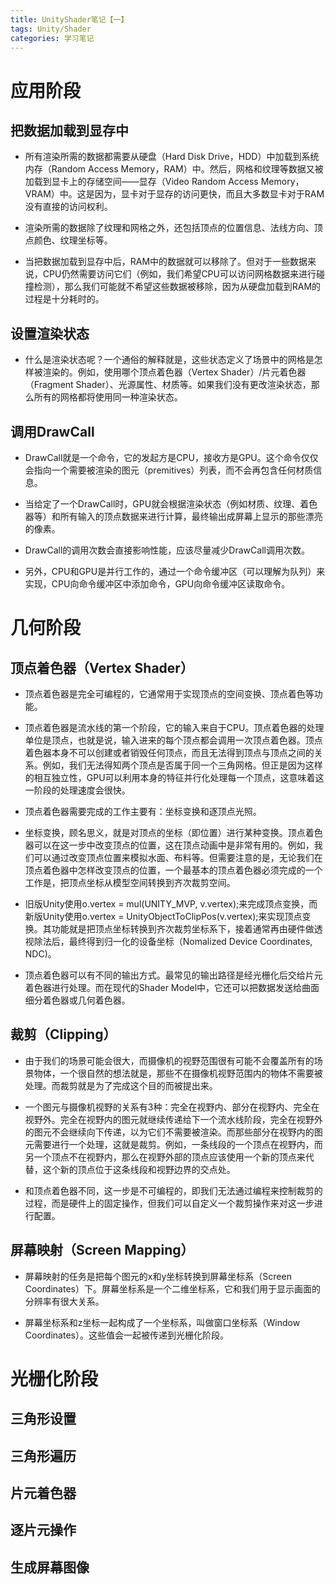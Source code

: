 ```yaml
---
title: UnityShader笔记【一】
tags: Unity/Shader
categories: 学习笔记
---
```


# 应用阶段

## 把数据加载到显存中

- 所有渲染所需的数据都需要从硬盘（Hard Disk Drive，HDD）中加载到系统内存（Random Access Memory，RAM）中。然后，网格和纹理等数据又被加载到显卡上的存储空间——显存（Video Random Access Memory， VRAM）中。这是因为，显卡对于显存的访问更快，而且大多数显卡对于RAM没有直接的访问权利。

- 渲染所需的数据除了纹理和网格之外，还包括顶点的位置信息、法线方向、顶点颜色、纹理坐标等。

- 当把数据加载到显存中后，RAM中的数据就可以移除了。但对于一些数据来说，CPU仍然需要访问它们（例如，我们希望CPU可以访问网格数据来进行碰撞检测），那么我们可能就不希望这些数据被移除，因为从硬盘加载到RAM的过程是十分耗时的。

## 设置渲染状态

- 什么是渲染状态呢？一个通俗的解释就是，这些状态定义了场景中的网格是怎样被渲染的。例如，使用哪个顶点着色器（Vertex Shader）/片元着色器（Fragment Shader）、光源属性、材质等。如果我们没有更改渲染状态，那么所有的网格都将使用同一种渲染状态。

## 调用DrawCall

- DrawCall就是一个命令，它的发起方是CPU，接收方是GPU。这个命令仅仅会指向一个需要被渲染的图元（premitives）列表，而不会再包含任何材质信息。

- 当给定了一个DrawCall时，GPU就会根据渲染状态（例如材质、纹理、着色器等）和所有输入的顶点数据来进行计算，最终输出成屏幕上显示的那些漂亮的像素。

- DrawCall的调用次数会直接影响性能，应该尽量减少DrawCall调用次数。

- 另外，CPU和GPU是并行工作的，通过一个命令缓冲区（可以理解为队列）来实现，CPU向命令缓冲区中添加命令，GPU向命令缓冲区读取命令。

# 几何阶段

## 顶点着色器（Vertex Shader）

- 顶点着色器是完全可编程的，它通常用于实现顶点的空间变换、顶点着色等功能。

- 顶点着色器是流水线的第一个阶段，它的输入来自于CPU。顶点着色器的处理单位是顶点，也就是说，输入进来的每个顶点都会调用一次顶点着色器。顶点着色器本身不可以创建或者销毁任何顶点，而且无法得到顶点与顶点之间的关系。例如，我们无法得知两个顶点是否属于同一个三角网格。但正是因为这样的相互独立性，GPU可以利用本身的特征并行化处理每一个顶点，这意味着这一阶段的处理速度会很快。

- 顶点着色器需要完成的工作主要有：坐标变换和逐顶点光照。

- 坐标变换，顾名思义，就是对顶点的坐标（即位置）进行某种变换。顶点着色器可以在这一步中改变顶点的位置，这在顶点动画中是非常有用的。例如，我们可以通过改变顶点位置来模拟水面、布料等。但需要注意的是，无论我们在顶点着色器中怎样改变顶点的位置，一个最基本的顶点着色器必须完成的一个工作是，把顶点坐标从模型空间转换到齐次裁剪空间。

- 旧版Unity使用o.vertex = mul(UNITY_MVP, v.vertex);来完成顶点变换，而新版Unity使用o.vertex = UnityObjectToClipPos(v.vertex);来实现顶点变换。其功能就是把顶点坐标转换到齐次裁剪坐标系下，接着通常再由硬件做透视除法后，最终得到归一化的设备坐标（Nomalized Device Coordinates, NDC)。

- 顶点着色器可以有不同的输出方式。最常见的输出路径是经光栅化后交给片元着色器进行处理。而在现代的Shader Model中，它还可以把数据发送给曲面细分着色器或几何着色器。

## 裁剪（Clipping）

- 由于我们的场景可能会很大，而摄像机的视野范围很有可能不会覆盖所有的场景物体，一个很自然的想法就是，那些不在摄像机视野范围内的物体不需要被处理。而裁剪就是为了完成这个目的而被提出来。

- 一个图元与摄像机视野的关系有3种：完全在视野内、部分在视野内、完全在视野外。完全在视野内的图元就继续传递给下一个流水线阶段，完全在视野外的图元不会继续向下传递，以为它们不需要被渲染。而那些部分在视野内的图元需要进行一个处理，这就是裁剪。例如，一条线段的一个顶点在视野内，而另一个顶点不在视野内，那么在视野外部的顶点应该使用一个新的顶点来代替，这个新的顶点位于这条线段和视野边界的交点处。

- 和顶点着色器不同，这一步是不可编程的，即我们无法通过编程来控制裁剪的过程，而是硬件上的固定操作，但我们可以自定义一个裁剪操作来对这一步进行配置。

## 屏幕映射（Screen Mapping）

- 屏幕映射的任务是把每个图元的x和y坐标转换到屏幕坐标系（Screen Coordinates）下。屏幕坐标系是一个二维坐标系，它和我们用于显示画面的分辨率有很大关系。

- 屏幕坐标系和z坐标一起构成了一个坐标系，叫做窗口坐标系（Window Coordinates）。这些值会一起被传递到光栅化阶段。

# 光栅化阶段

## 三角形设置

## 三角形遍历

## 片元着色器

## 逐片元操作

## 生成屏幕图像